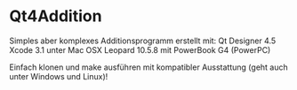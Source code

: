 # Qt4Addition
Simples aber komplexes Additionsprogramm erstellt mit:
Qt Designer 4.5
Xcode 3.1
unter Mac OSX Leopard 10.5.8 mit PowerBook G4 (PowerPC)

Einfach klonen und make ausführen mit kompatibler Ausstattung (geht auch unter Windows und Linux)!
